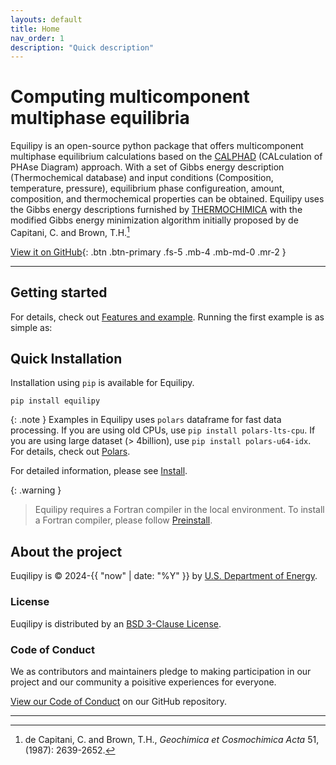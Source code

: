 ```yaml
---
layouts: default
title: Home
nav_order: 1
description: "Quick description"
---
```


# Computing multicomponent multiphase equilibria

Equilipy is an open-source python package that offers multicomponent multiphase equilibrium calculations based on the [CALPHAD][CALPHAD method] (CALculation of PHAse Diagram) approach. With a set of Gibbs energy description (Thermochemical database) and input conditions (Composition, temperature, pressure), equilibrium phase configureation, amount, composition, and thermochemical properties can be obtained. Equilipy uses the Gibbs energy descriptions furnished by [THERMOCHIMICA][Thermochimica] with the modified Gibbs energy minimization algorithm initially proposed by de Capitani, C. and Brown, T.H.[^1]

[View it on GitHub][equilipy]{: .btn .btn-primary .fs-5 .mb-4 .mb-md-0 .mr-2 }

---

## Getting started

For details, check out [Features and example][features].
Running the first example is as simple as:

## Quick Installation

Installation using `pip` is available for Equilipy.
```
pip install equilipy
```

{: .note }
Examples in Equilipy uses `polars` dataframe for fast data processing. If you are using old CPUs, use ```pip install polars-lts-cpu```. If you are using large dataset (> 4billion), use 
```pip install polars-u64-idx```. For details, check out [Polars][polars].

For detailed information, please see [Install][install].

{: .warning }
> Equilipy requires a Fortran compiler in the local environment. To install a Fortran compiler, please follow [Preinstall][preinstall].

## About the project

Euqilipy is &copy; 2024-{{ "now" | date: "%Y" }} by [U.S. Department of Energy](https://doi.org/10.11578/dc.20240312.4).

### License

Euqilipy is distributed by an [BSD 3-Clause License](https://github.com/ORNL/Equilipy/blob/main/LICENSE).

### Code of Conduct

We as contributors and maintainers pledge to making participation in our project and
our community a poisitive experiences for everyone.

[View our Code of Conduct](https://github.com/ORNL/Equilipy/blob/main/CODE_OF_CONDUCT.md) on our GitHub repository.

----
[^1]: de Capitani, C. and Brown, T.H., *Geochimica et Cosmochimica Acta* 51, (1987): 2639-2652.

[equilipy]: https://github.com/ORNL/Equilipy
[CALPHAD method]: https://calphad.org
[Thermochimica]: https://github.com/ORNL-CEES/thermochimica
[preinstall]: https://github.com/ORNL/Equilipy/blob/main/docs/preinstal.mdl
[install]: https://github.com/ORNL/Equilipy/blob/main/docs/install.md
[features]: https://github.com/ORNL/Equilipy/blob/main/docs/features.md
[polars]: https://docs.pola.rs/